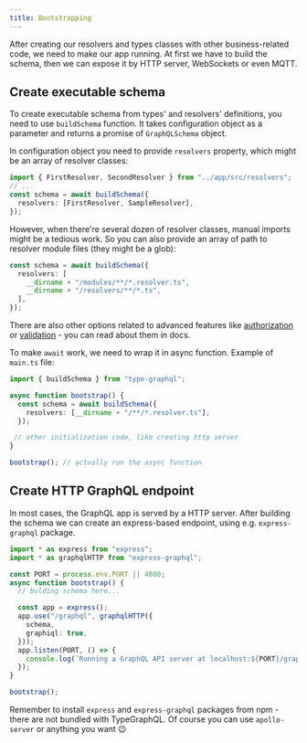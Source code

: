 ```yaml
---
title: Bootstrapping
---
```


After creating our resolvers and types classes with other business-related code, we need to make our app running. At first we have to build the schema, then we can expose it by HTTP server, WebSockets or even MQTT.

## Create executable schema
To create executable schema from types' and resolvers' definitions, you need to use `buildSchema` function.
It takes configuration object as a parameter and returns a promise of `GraphQLSchema` object.

In configuration object you need to provide `resolvers` property, which might be an array of resolver classes:
```ts
import { FirstResolver, SecondResolver } from "../app/src/resolvers";
// ...
const schema = await buildSchema({
  resolvers: [FirstResolver, SampleResolver],
});
``` 

However, when there're several dozen of resolver classes, manual imports might be a tedious work.
So you can also provide an array of path to resolver module files (they might be a glob):
```ts
const schema = await buildSchema({
  resolvers: [
    __dirname + "/modules/**/*.resolver.ts",
    __dirname + "/resolvers/**/*.ts",
  ],
});
```

There are also other options related to advanced features like [authorization](./authorization.md) or [validation](./validation.md) - you can read about them in docs.

To make `await` work, we need to wrap it in async function. Example of `main.ts` file:
```ts
import { buildSchema } from "type-graphql";

async function bootstrap() {
  const schema = await buildSchema({
    resolvers: [__dirname + "/**/*.resolver.ts"],
  });

 // other initialization code, like creating http server
}

bootstrap(); // actually run the async function
```

## Create HTTP GraphQL endpoint
In most cases, the GraphQL app is served by a HTTP server. After building the schema we can create an express-based endpoint, using e.g. `express-graphql` package.

```ts
import * as express from "express";
import * as graphqlHTTP from "express-graphql";

const PORT = process.env.PORT || 4000;
async function bootstrap() {
  // bulding schema here...

  const app = express();
  app.use("/graphql", graphqlHTTP({
    schema,
    graphiql: true,
  }));
  app.listen(PORT, () => {
    console.log(`Running a GraphQL API server at localhost:${PORT}/graphql`);
  });
}

bootstrap();
```

Remember to install `express` and `express-graphql` packages from npm - there are not bundled with TypeGraphQL.
Of course you can use `apollo-server` or anything you want 😉
